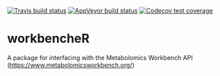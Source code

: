 
<!-- badges: start -->
[![Travis build status](https://travis-ci.com/computational-metabolomics/metabolomicsWorkbenchR.svg?branch=master)](https://travis-ci.com/computational-metabolomics/metabolomicsWorkbenchR)
[![AppVeyor build status](https://ci.appveyor.com/api/projects/status/github/computational-metabolomics/metabolomicsWorkbenchR?branch=master&svg=true)](https://ci.appveyor.com/project/RJMW/metabolomicsWorkbenchR)
[![Codecov test coverage](https://codecov.io/gh/computational-metabolomics/metabolomicsWorkbenchR/branch/master/graph/badge.svg)](https://codecov.io/gh/computational-metabolomics/metabolomicsWorkbenchR?branch=master)
<!-- badges: end -->

# workbencheR
A package for interfacing with the Metabolomics Workbench API (https://www.metabolomicsworkbench.org/)


